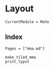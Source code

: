 # Layout 

```@meta
CurrentModule = MoYe
```
## Index

```@index
Pages = ["mma.md"]
```

```@docs
make_tiled_mma
print_typst
```